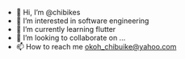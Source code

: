 - 👋 Hi, I’m @chibikes
- 👀 I’m interested in software engineering 
- 🌱 I’m currently learning flutter
- 💞️ I’m looking to collaborate on ...
- 📫 How to reach me okoh_chibuike@yahoo.com

<!---
chibikes/chibikes is a ✨ special ✨ repository because its `README.md` (this file) appears on your GitHub profile.
You can click the Preview link to take a look at your changes.
--->

